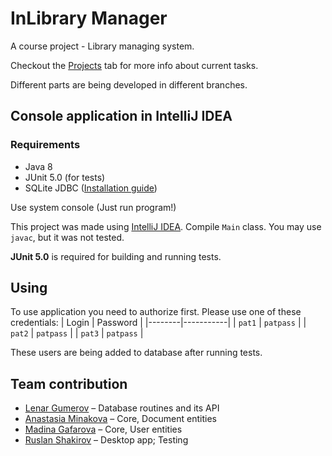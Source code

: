 # InLibrary Manager

A course project - Library managing system.

Checkout the [Projects](https://github.com/lenargum/libraryProject/projects) tab for more info about current tasks.

Different parts are being developed in different branches.

## Console application in IntelliJ IDEA

### Requirements
- Java 8
- JUnit 5.0 (for tests)
- SQLite JDBC ([Installation guide](http://telegra.ph/Kak-sdelat-tak-chtoby-vsyo-zarabotalo-03-01))

Use system console (Just run program!)

This project was made using [IntelliJ IDEA](http://www.jetbrains.com/idea/). Compile `Main` class. You may use `javac`, but it was not tested.

**JUnit 5.0** is required for building and running tests.

## Using
To use application you need to authorize first.
Please use one of these credentials:
| Login  | Password  |
|--------|-----------|
| `pat1` | `patpass` |
| `pat2` | `patpass` |
| `pat3` | `patpass` |

These users are being added to database after running tests.

## Team contribution
- [Lenar Gumerov](https://github.com/lenargum) – Database routines and its API
- [Anastasia Minakova](https://github.com/stalem9) – Core, Document entities
- [Madina Gafarova](https://github.com/gafmn) – Core, User entities
- [Ruslan Shakirov](https://github.com/Shakirovrrr) – Desktop app; Testing
